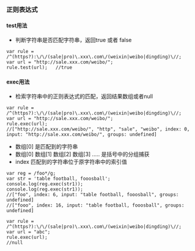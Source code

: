 ### 正则表达式
#### test用法

* 判断字符串是否匹配字符串，返回true 或者 false

```
var rule = /^(https?):\/\/(sale|pro)\.xxx\.com\/(weixin|weibo|dingding)\//;
var url = "http://sale.xxx.com/weibo/";
rule.test(url);   //true
```

#### exec用法
* 检索字符串中的正则表达式的匹配，返回结果数组或者null

```
var rule = /^(https?):\/\/(sale|pro)\.xxx\.com\/(weixin|weibo|dingding)\//;
var url = "http://sale.xxx.com/weibo/";
rule.exec(url);
//["http://sale.xxx.com/weibo/", "http", "sale", "weibo", index: 0, input: "http://sale.xxx.com/weibo/", groups: undefined]
```

* 数组[0] 是匹配到的字符串
* 数组[0] 数组[1] 数组[2] 数组[3] ..... 是括号中的分组捕获
* index 匹配到的字符串位于原字符串中的索引值

```
var reg = /foo*/g;
var str = 'table football, fooosball';
console.log(reg.exec(str1));
console.log(reg.exec(str1));
//["foo", index: 6, input: "table football, fooosball", groups: undefined]
//["fooo", index: 16, input: "table football, fooosball", groups: undefined]
```

```
var rule = /^(https?):\/\/(sale|pro)\.xxx\.com\/(weixin|weibo|dingding)\//;
var url = "abc";
rule.exec(url);
//null
```

